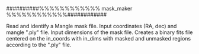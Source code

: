 ##########%%%%%%%%%%%% mask_maker %%%%%%%%%%%%############

Read and identify a Mangle mask file.
Input coordinates (RA, dec) and mangle ".ply" file.
Input dimensions of the mask file.
Creates a binary fits file centered on the in_coords with in_dims with masked and unmasked regions according to the ".ply" file.
